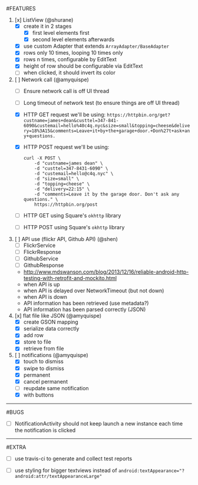 #FEATURES

1. [x] ListView (@shurane)
    - [x] create it in 2 stages
        - [x] first level elements first
        - [x] second level elements afterwards
    - [x] use custom Adapter that extends `ArrayAdapter/BaseAdapter`
    - [x] rows only 10 times, looping 10 times only
    - [x] rows n times, configurable by EditText
    - [x] height of row should be configurable via EditText
    - [ ] when clicked, it should invert its color
2. [ ] Network call (@amyquispe)
    - [ ] Ensure network call is off UI thread
    - [ ] Long timeout of network test (to ensure things are off UI thread)
    - [x] HTTP GET request we'll be using: `https://httpbin.org/get?custname=james+dean&custtel=347-841-6090&custemail=hello%40c4q.nyc&size=small&topping=cheese&delivery=18%3A15&comments=Leave+it+by+the+garage+door.+Don%27t+ask+any+questions.`
    - [x] HTTP POST request we'll be using:

        ```
        curl -X POST \
            -d "custname=james dean" \
            -d "custtel=347-8431-6090" \
            -d "custemail=hello@c4q.nyc" \
            -d "size=small" \
            -d "topping=cheese" \
            -d "delivery=22:15" \
            -d "comments=Leave it by the garage door. Don't ask any questions." \
            https://httpbin.org/post
        ```
    - [ ] HTTP GET using Square's `okhttp` library
    - [ ] HTTP POST using Square's `okhttp` library

3. [ ] API use (flickr API, Github API) (@shen)
    - [ ] FlickrService
    - [ ] FlickrResponse
    - [ ] GithubService
    - [ ] GithubResponse
    - http://www.mdswanson.com/blog/2013/12/16/reliable-android-http-testing-with-retrofit-and-mockito.html
    - when API is up
    - when API is delayed over NetworkTimeout (but not down)
    - when API is down
    - API information has been retrieved (use metadata?)
    - API information has been parsed correctly (JSON)
4. [x] flat file like JSON (@amyquispe)
    - [x] create GSON mapping
    - [x] serialize data correctly
    - [x] add row
    - [x] store to file
    - [x] retrieve from file
5. [ ] notifications (@amyquispe)
    - [x] touch to dismiss
    - [x] swipe to dismiss
    - [x] permanent
    - [x] cancel permanent
    - [ ] reupdate same notification
    - [x] with buttons

----

#BUGS
- [ ] NotificationActivity should not keep launch a new instance each time the notification is clicked

----

#EXTRA

- [ ] use travis-ci to generate and collect test reports
- [ ] use styling for bigger textviews instead of `android:textAppearance="?android:attr/textAppearanceLarge"`

